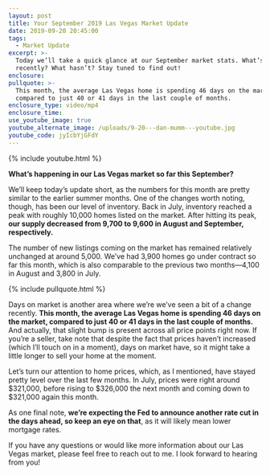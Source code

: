```yaml
---
layout: post
title: Your September 2019 Las Vegas Market Update
date: 2019-09-20 20:45:00
tags:
  - Market Update
excerpt: >-
  Today we’ll take a quick glance at our September market stats. What’s changed
  recently? What hasn’t? Stay tuned to find out!
enclosure:
pullquote: >-
  This month, the average Las Vegas home is spending 46 days on the market,
  compared to just 40 or 41 days in the last couple of months.
enclosure_type: video/mp4
enclosure_time:
use_youtube_image: true
youtube_alternate_image: /uploads/9-20---dan-mumm---youtube.jpg
youtube_code: jyIcbYjGFdY
---
```


{% include youtube.html %}

**What’s happening in our Las Vegas market so far this September?&nbsp;**

We’ll keep today’s update short, as the numbers for this month are pretty similar to the earlier summer months. One of the changes worth noting, though, has been our level of inventory. Back in July, inventory reached a peak with roughly 10,000 homes listed on the market. After hitting its peak, **our supply decreased from 9,700 to 9,600 in August and September, respectively.**

The number of new listings coming on the market has remained relatively unchanged at around 5,000. We’ve had 3,900 homes go under contract so far this month, which is also comparable to the previous two months—4,100 in August and 3,800 in July.&nbsp;

{% include pullquote.html %}

Days on market is another area where we’re we’ve seen a bit of a change recently. **This month, the average Las Vegas home is spending 46 days on the market, compared to just 40 or 41 days in the last couple of months.** And actually, that slight bump is present across all price points right now. If you’re a seller, take note that despite the fact that prices haven’t increased (which I’ll touch on in a moment), days on market have, so it might take a little longer to sell your home at the moment. &nbsp; &nbsp;&nbsp;

Let’s turn our attention to home prices, which, as I mentioned, have stayed pretty level over the last few months. In July, prices were right around $321,000, before rising to $326,000 the next month and coming down to $321,000 again this month.&nbsp;

As one final note, **we’re expecting the Fed to announce another rate cut in the days ahead, so keep an eye on that**, as it will likely mean lower mortgage rates.&nbsp;

If you have any questions or would like more information about our Las Vegas market, please feel free to reach out to me. I look forward to hearing from you\!